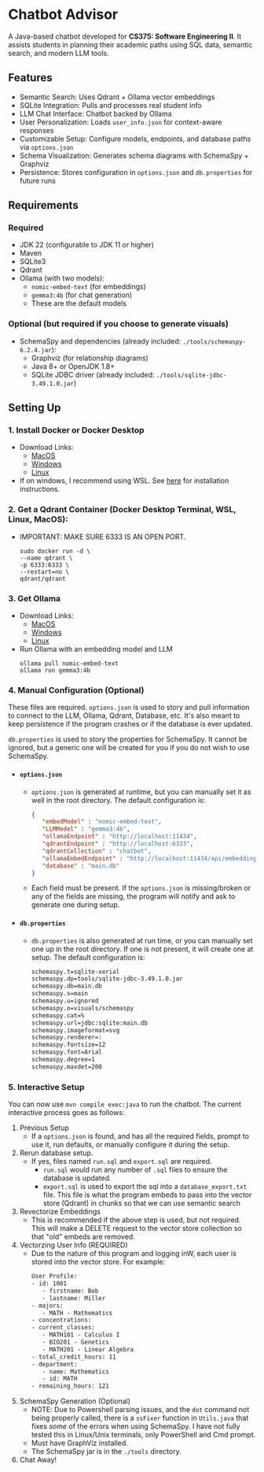 # Chatbot Advisor

A Java-based chatbot developed for **CS375: Software Engineering II**. It assists students in planning their academic paths using SQL data, semantic search, and modern LLM tools.

## Features

- Semantic Search: Uses Qdrant + Ollama vector embeddings
- SQLite Integration: Pulls and processes real student info
- LLM Chat Interface: Chatbot backed by Ollama
- User Personalization: Loads `user_info.json` for context-aware responses
- Customizable Setup: Configure models, endpoints, and database paths via `options.json`
- Schema Visualization: Generates schema diagrams with SchemaSpy + Graphviz
- Persistence: Stores configuration in `options.json` and `db.properties` for future runs


## Requirements

### Required
- JDK 22 (configurable to JDK 11 or higher)
- Maven
- SQLite3
- Qdrant
- Ollama (with two models):
  - `nomic-embed-text` (for embeddings)
  - `gemma3:4b` (for chat generation)
  - These are the default models

### Optional (but required if you choose to generate visuals)
- SchemaSpy and dependencies (already included: `./tools/schemaspy-6.2.4.jar`):
  - Graphviz (for relationship diagrams)
  - Java 8+ or OpenJDK 1.8+
  - SQLite JDBC driver (already included: `./tools/sqlite-jdbc-3.49.1.0.jar`)


## Setting Up

### 1. Install Docker or Docker Desktop
   - Download Links:
      - [MacOS](https://docs.docker.com/desktop/setup/install/mac-install/)
      - [Windows](https://docs.docker.com/desktop/setup/install/windows-install/)
      - [Linux](https://docs.docker.com/engine/install/)
   - If on windows, I recommend using WSL. See [here](https://learn.microsoft.com/en-us/windows/wsl/install) for installation instructions.


### 2. Get a Qdrant Container (Docker Desktop Terminal, WSL, Linux, MacOS):
   - IMPORTANT: MAKE SURE 6333 IS AN OPEN PORT.
      ```
      sudo docker run -d \
      --name qdrant \
      -p 6333:6333 \
      --restart=no \
      qdrant/qdrant
      ```

### 3. Get Ollama
   - Download Links:
      - [MacOS](https://ollama.com/download/mac)
      - [Windows](https://ollama.com/download/windows)
      - [Linux](https://ollama.com/download/linux)
   - Run Ollama with an embedding model and LLM
      ```
      ollama pull nomic-embed-text
      ollama run gemma3:4b
      ```

### 4. Manual Configuration (Optional)
   These files are required. `options.json` is used to story and pull information to connect to the LLM, Ollama, Qdrant, Database, etc. It's also meant to keep persistence if the program crashes or if the database is ever updated. 

   `db.properties` is used to story the properties for SchemaSpy. It cannot be ignored, but a generic one will be created for you if you do not wish to use SchemaSpy.
   
   * #### `options.json`
      - `options.json` is generated at runtime, but you can manually set it as well in the root directory. The default configuration is:
         ```json
         {
            "embedModel" : "nomic-embed-text",
            "LLMModel" : "gemma3:4b",
            "ollamaEndpoint" : "http://localhost:11434",
            "qdrantEndpoint" : "http://localhost:6333",
            "qdrantCollection" : "chatbot",
            "ollamaEmbedEndpoint" : "http://localhost:11434/api/embeddings",
            "database" : "main.db"
         }
         ```
      - Each field must be present. If the `options.json` is missing/broken or any of the fields are missing, the program will notify and ask to generate one during setup.

   * #### `db.properties`
      - `db.properties` is also generated at run time, or you can manually set one up in the root directory. If one is not present, it will create one at setup. The default configuration is:
         ```txt
         schemaspy.t=sqlite-xerial
         schemaspy.dp=tools/sqlite-jdbc-3.49.1.0.jar
         schemaspy.db=main.db
         schemaspy.s=main
         schemaspy.u=ignored
         schemaspy.o=visuals/schemaspy
         schemaspy.cat=%
         schemaspy.url=jdbc:sqlite:main.db
         schemaspy.imageformat=svg
         schemaspy.renderer=:
         schemaspy.fontsize=12
         schemaspy.font=Arial
         schemaspy.degree=1
         schemaspy.maxdet=200
         ```

### 5. Interactive Setup
   You can now use `mvn compile exec:java` to run the chatbot. The current interactive process goes as follows:
      
   1. Previous Setup
      - If a `options.json` is found, and has all the required fields, prompt to use it, run defaults, or manually configure it during the setup.
   2. Rerun database setup.
      - If yes, files named `run.sql` and `export.sql` are required.
         - `run.sql` would run any number of `.sql` files to ensure the database is updated.
         - `export.sql` is used to export the sql into a `database_export.txt` file. This file is what the program embeds to pass into the vector store (Qdrant) in chunks so that we can use semantic search
   3. Revectorize Embeddings
      - This is recommended if the above step is used, but not required. This will make a DELETE request to the vector store collection so that "old" embeds are removed.
   4. Vectorzing User Info (REQUIRED)
      - Due to the nature of this program and logging inW, each user is stored into the vector store. For example:
         ```txt
         User Profile:
         - id: 1001
            - firstname: Bob
            - lastname: Miller
         - majors: 
            - MATH - Mathematics
         - concentrations: 
         - current_classes: 
            - MATH101 - Calculus I
            - BIO201 - Genetics
            - MATH201 - Linear Algebra
         - total_credit_hours: 11
         - department: 
            - name: Mathematics
            - id: MATH
         - remaining_hours: 121
         ```
   5. SchemaSpy Generation (Optional)
      - NOTE: Due to Powershell parsing issues, and the `dot` command not being properly called, there is a `ssFixer` function in `Utils.java` that fixes *some* of the errors when using SchemaSpy. I have not fully tested this in Linux/Unix terminals, only PowerShell and Cmd prompt.
      - Must have GraphViz installed.
      - The SchemaSpy jar is in the `./tools` directory.
   6. Chat Away!
